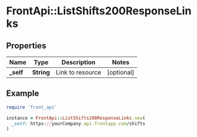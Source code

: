# FrontApi::ListShifts200ResponseLinks

## Properties

| Name | Type | Description | Notes |
| ---- | ---- | ----------- | ----- |
| **_self** | **String** | Link to resource | [optional] |

## Example

```ruby
require 'front_api'

instance = FrontApi::ListShifts200ResponseLinks.new(
  _self: https://yourCompany.api.frontapp.com/shifts
)
```

